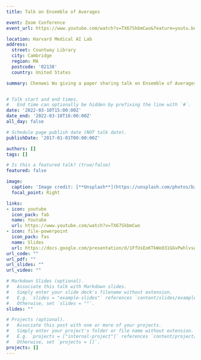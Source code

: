 ```yaml
---
title: Talk on Ensemble of Averages

event: Zoom Conference
event_url: https://www.youtube.com/watch?v=TX67SkbmCwo&feature=youtu.be

location: Harvard Medical AI Lab
address:
  street: Countway Library
  city: Cambridge
  region: MA
  postcode: '02138'
  country: United States

summary: Chenwei Wu giving a paper sharing talk on Ensemble of Averages.


# Talk start and end times.
#   End time can optionally be hidden by prefixing the line with `#`.
date: '2022-03-10T15:00:00Z'
date_end: '2022-03-10T16:00:00Z'
all_day: false

# Schedule page publish date (NOT talk date).
publishDate: '2017-01-01T00:00:00Z'

authors: []
tags: []

# Is this a featured talk? (true/false)
featured: false

image:
  caption: 'Image credit: [**Unsplash**](https://unsplash.com/photos/bzdhc5b3Bxs)'
  focal_point: Right

links:
- icon: youtube
  icon_pack: fab
  name: Youtube
  url: https://www.youtube.com/watch?v=TX67SkbmCwo
- icon: file-powerpoint
  icon_pack: fas
  name: Slides
  url: https://docs.google.com/presentation/d/1FfUsEoKTkWoO31GGvPwhlvsAkJ_dGrFh-YvUxxfN4Ps/edit?usp=sharing
url_code: ""
url_pdf: ""
url_slides: ""
url_video: ""

# Markdown Slides (optional).
#   Associate this talk with Markdown slides.
#   Simply enter your slide deck's filename without extension.
#   E.g. `slides = "example-slides"` references `content/slides/example-slides.md`.
#   Otherwise, set `slides = ""`.
slides: ""

# Projects (optional).
#   Associate this post with one or more of your projects.
#   Simply enter your project's folder or file name without extension.
#   E.g. `projects = ["internal-project"]` references `content/project/deep-learning/index.md`.
#   Otherwise, set `projects = []`.
projects: []
---
```



